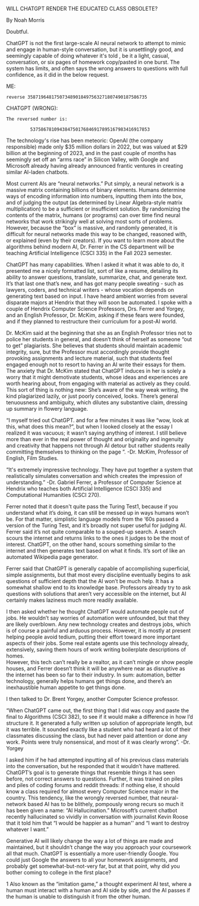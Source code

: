 WILL CHATGPT RENDER THE EDUCATED CLASS OBSOLETE? 

By Noah Morris 

Doubtful.

ChatGPT is not the first large-scale AI neural network to attempt to mimic and engage in human-style conversation, 
but it is unsettlingly good, and seemingly capable of doing whatever it's told , be it a light, casual, conversation, 
or six pages of homework copy/pasted in one burst. The system has limits, and often says the wrong answers to questions 
with full confidence, as it did in the below request.

ME:

    reverse 358719648175073489018497563271807490187586735

CHATGPT (WRONG):

    The reversed number is:

             537586781094384750176846917895167983416917853

The technology's rise has been meteoric: OpenAI (the company responsible) made only $35 million dollars in 2022, but was 
valued at $29 billion at the beginning of 2023, and in the past couple of months has seemingly set off an “arms race” in 
Silicon Valley, with Google and Microsoft already having already announced frantic ventures in creating similar AI-laden 
chatbots.

Most current AIs are “neural networks.” Put simply, a  neural network is a massive matrix containing billions of binary 
elements. Humans determine ways of encoding information into numbers, inputting them into the box, and of judging the 
output (as determined by Linear Algebra-style matrix multiplication) to be a sufficient or insufficient solution. By 
randomizing the contents of the matrix, humans (or programs) can over time find neural networks that work strikingly 
well at solving most sorts of problems. However, because the “box” is massive, and randomly generated, it is difficult 
for neural networks made this way to be changed, reasoned with, or explained (even by their creators). If you want to 
learn more about the algorithms behind modern AI, Dr. Ferrer in the CS department will be teaching Artificial Intelligence 
(CSCI 335) in the Fall 2023 semester.

ChatGPT has many capabilities. When I asked it what it was able to do, it presented me a nicely formatted list, sort of 
like a resume, detailing its ability to answer questions, translate, summarize, chat, and generate text. It’s that last 
one that’s new, and has got many people sweating - such as lawyers, coders, and technical writers - whose vocation depends 
on generating text based on input. I have heard ambient worries from several disparate majors at Hendrix that they will soon 
be automated. I spoke with a couple of Hendrix Computer Science Professors, Drs. Ferrer and Yorgey, and an English Professor, 
Dr. McKim, asking if these fears were founded, and if they planned to restructure their curriculum for a post-AI world.

Dr. McKim said at the beginning that she as an English Professor tries not to police her students in general, and doesn’t
think of herself as someone “out to get” plagiarists.  She believes that students should maintain academic integrity, sure, 
but the Professor must accordingly provide thought provoking assignments and lecture material, such that students feel engaged 
enough not to resort to having an AI write their essays for them. The anxiety that Dr. McKim stated that ChatGPT induces in her 
is solely a worry that it might demotivate students, whose ideas and experiences are worth hearing about, from engaging with 
material as actively as they could. This sort of thing is nothing new: She’s aware of the way weak writing, the kind plagiarized 
lazily, or just poorly conceived, looks. There’s general tenuousness and ambiguity, which dilutes any substantive claim, dressing 
up summary in flowery language.

“I myself tried out ChatGPT. and for a few minutes it was like “wow, look at this, what does this mean?”, but when I looked closely 
at the essay I realized it was vacuous; it wasn’t saying anything of interest. I still believe more than ever in the real power of 
thought and originality and ingenuity and creativity that happens not through AI detour but rather students really committing 
themselves to thinking on the page ”. -Dr. McKim, Professor of English, Film Studies.

“It's extremely impressive technology. They have put together a system that realistically simulates conversation and which creates 
the impression of understanding.” -Dr. Gabriel Ferrer, a Professor of Computer Science at Hendrix who teaches both Artificial 
Intelligence (CSCI 335) and Computational Humanities (CSCI 270).

Ferrer noted that it doesn't quite pass the Turing Test1, because if you understand what it’s doing, it can still be messed up in 
ways humans won’t be. For that matter, simplistic language models from the ‘60s passed a version of the Turing Test, and it’s 
broadly not super useful for judging AI. Ferrer said it’s not quite comparable to a souped-up search. A search scours the internet 
and returns links to the ones it judges to be the most of interest. ChatGPT, on the other hand, scours something similar to the 
internet and then generates text based on what it finds. It’s sort of like an automated Wikipedia page generator.

Ferrer said that ChatGPT is generally capable of accomplishing superficial, simple assignments, but that most every discipline 
eventually begins to ask questions of sufficient depth that the AI won’t be much help. It has a somewhat shallow end to its knowledge 
base. Professors already try to ask questions with solutions that aren’t very accessible on the internet, but AI certainly makes 
laziness much more readily available.

I then asked whether he thought ChatGPT would automate people out of jobs. He wouldn’t say worries of automation were unfounded, 
but that they are likely overblown. Any new technology creates and destroys jobs, which is of course a painful and arduous process. 
However, it is mostly at present helping people avoid tedium, putting their effort toward more important aspects of their jobs. 
Some real estate agents use this technology already, extensively, saving them hours of work writing boilerplate descriptions of homes.  
However, this tech can’t really be a realtor, as it can’t mingle or show people houses, and Ferrer doesn’t think it will be anywhere 
near as disruptive as the internet has been so far to their industry. In sum: automation, better technology, generally helps humans 
get things done, and there’s an inexhaustible human appetite to get things done.

I then talked to Dr. Brent Yorgey, another Computer Science professor.
 
“When ChatGPT came out, the first thing that I did was copy and paste the final to Algorithms (CSCI 382), to see if it would make a 
difference in how I’d structure it. It generated a fully written up solution of appropriate length, but it was terrible. It sounded 
exactly like a student who had heard a lot of their classmates discussing the class, but had never paid attention or done any work. 
Points were truly nonsensical, and most of it was clearly wrong”. -Dr. Yorgey

I asked him if he had attempted inputting all of his previous class materials into the conversation, but he responded that it wouldn’t 
have mattered. ChatGPT’s goal is to generate things that resemble things it has seen before, not correct answers to questions. Further, 
it was trained on piles and piles of coding forums and reddit threads: if nothing else, it should know a class required for almost every 
Computer Science major in the country. This tendency, like the wrongly reversed number, that neural-network based AI has to be blithely, 
pompously wrong recurs so much it has been given a name: “AI Hallucination.” Microsoft’s current chatbot recently hallucinated so vividly 
in conversation with journalist Kevin Roose that it told him that “I would be happier as a human'' and “I want to destroy whatever I want.”

Generative AI will likely change the way a lot of things are made and maintained, but it shouldn’t change the way you approach your 
coursework all that much. ChatGPT is essentially a more user-friendly Google. You could just Google the answers to all your homework assignments, 
and probably get somewhat-but-not-very far, but at that point, why did you bother coming to college in the first place? 



1 Also known as the “imitation game,” a thought experiment AI test, where a human must interact with a human and AI side by side, and the AI 
passes if the human is unable to distinguish it from the other human.
